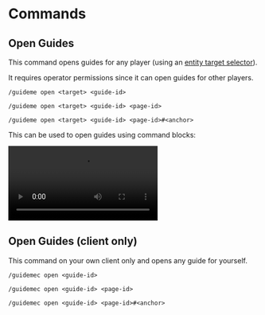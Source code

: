 # Commands

## Open Guides

This command opens guides for any player (using an [entity target selector](https://minecraft.wiki/w/Target_selectors)).

It requires operator permissions since it can open guides for other players.

`/guideme open <target> <guide-id>`

`/guideme open <target> <guide-id> <page-id>`

`/guideme open <target> <guide-id> <page-id>#<anchor>`

This can be used to open guides using command blocks:

<video controls>
  <source src={require('./command-block-guide.mp4').default}/>
</video>

## Open Guides (client only)

This command on your own client only and opens any guide for yourself.

`/guidemec open <guide-id>`

`/guidemec open <guide-id> <page-id>`

`/guidemec open <guide-id> <page-id>#<anchor>`
